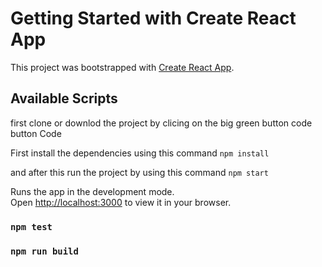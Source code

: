 # Getting Started with Create React App

This project was bootstrapped with [Create React App](https://github.com/facebook/create-react-app).

## Available Scripts

first clone or downlod the project by clicing on the big green button code button Code

First install the dependencies using this command
 `npm install`

and after this run the project by using this command
`npm start`

Runs the app in the development mode.\
Open [http://localhost:3000](http://localhost:3000) to view it in your browser.





### `npm test`


### `npm run build`

